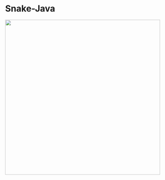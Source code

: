 # Snake-Java

<img src="https://thumbs.gfycat.com/SlimyMediocreKinglet-size_restricted.gif" width="500" height="500" />
